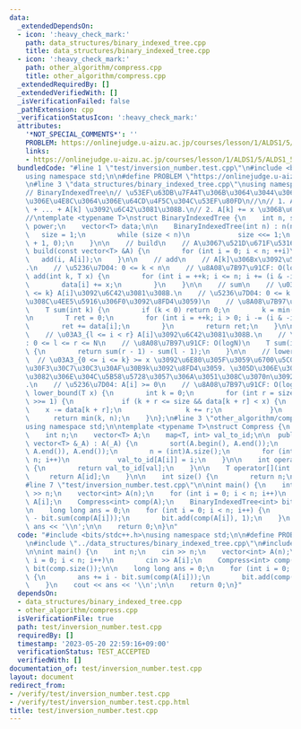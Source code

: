 ```yaml
---
data:
  _extendedDependsOn:
  - icon: ':heavy_check_mark:'
    path: data_structures/binary_indexed_tree.cpp
    title: data_structures/binary_indexed_tree.cpp
  - icon: ':heavy_check_mark:'
    path: other_algorithm/compress.cpp
    title: other_algorithm/compress.cpp
  _extendedRequiredBy: []
  _extendedVerifiedWith: []
  _isVerificationFailed: false
  _pathExtension: cpp
  _verificationStatusIcon: ':heavy_check_mark:'
  attributes:
    '*NOT_SPECIAL_COMMENTS*': ''
    PROBLEM: https://onlinejudge.u-aizu.ac.jp/courses/lesson/1/ALDS1/5/ALDS1_5_D
    links:
    - https://onlinejudge.u-aizu.ac.jp/courses/lesson/1/ALDS1/5/ALDS1_5_D
  bundledCode: "#line 1 \"test/inversion_number.test.cpp\"\n#include <bits/stdc++.h>\n\
    using namespace std;\n\n#define PROBLEM \"https://onlinejudge.u-aizu.ac.jp/courses/lesson/1/ALDS1/5/ALDS1_5_D\"\
    \n#line 3 \"data_structures/binary_indexed_tree.cpp\"\nusing namespace std;\n\n\
    // BinaryIndexedTree\n// \u53EF\u63DB\u7FA4T\u306B\u3064\u3044\u3066\u4EE5\u4E0B\
    \u306E\u4E8C\u3064\u306E\u64CD\u4F5C\u304C\u53EF\u80FD\n//\n// 1. A[0] + A[1]\
    \ + ... + A[k] \u3092\u6C42\u3081\u308B.\n// 2. A[k] += x \u3068\u66F4\u65B0.\n\
    //\ntemplate <typename T>\nstruct BinaryIndexedTree {\n    int n, size;\n    int\
    \ power;\n    vector<T> data;\n\n    BinaryIndexedTree(int n) : n(n) {\n     \
    \   size = 1;\n        while (size < n)\n            size <<= 1;\n        data.assign(size\
    \ + 1, 0);\n    }\n\n    // build\n    // A\u3067\u521D\u671F\u5316\n    void\
    \ build(const vector<T> &A) {\n        for (int i = 0; i < n; ++i)\n         \
    \   add(i, A[i]);\n    }\n\n    // add\n    // A[k]\u306Bx\u3092\u52A0\u3048\u308B\
    .\n    // \u5236\u7D04: 0 <= k < n\n    // \u8A08\u7B97\u91CF: O(logn)\n    void\
    \ add(int k, T x) {\n        for (int i = ++k; i <= n; i += (i & -i)) {\n    \
    \        data[i] += x;\n        }\n    }\n\n    // sum\n    // \u03A3_{0 <= i\
    \ <= k} A[i]\u3092\u6C42\u3081\u308B.\n    // \u5236\u7D04: 0 <= k < n (\u305D\
    \u308C\u4EE5\u5916\u306F0\u3092\u8FD4\u3059)\n    // \u8A08\u7B97\u91CF: O(logn)\n\
    \    T sum(int k) {\n        if (k < 0) return 0;\n        k = min(k, n - 1);\n\
    \n        T ret = 0;\n        for (int i = ++k; i > 0; i -= (i & -i)) {\n    \
    \        ret += data[i];\n        }\n        return ret;\n    }\n\n    // sum\n\
    \    // \u03A3_{l <= i < r} A[i]\u3092\u6C42\u3081\u308B.\n    // \u5236\u7D04\
    : 0 <= l <= r <= N\n    // \u8A08\u7B97\u91CF: O(logN)\n    T sum(int l, int r)\
    \ {\n        return sum(r - 1) - sum(l - 1);\n    }\n\n    // lower_bound\n  \
    \  // \u03A3_{0 <= i <= k} >= x \u3092\u6E80\u305F\u3059\u6700\u5C0F\u306E\u30A4\
    \u30F3\u30C7\u30C3\u30AF\u30B9k\u3092\u8FD4\u3059. \u305D\u306E\u3088\u3046\u306A\
    \u3082\u306E\u304C\u5B58\u5728\u3057\u306A\u3051\u308C\u3070n\u3092\u8FD4\u3059\
    .\n    // \u5236\u7D04: A[i] >= 0\n    // \u8A08\u7B97\u91CF: O(logN)\n    int\
    \ lower_bound(T x) {\n        int k = 0;\n        for (int r = size; r > 0; r\
    \ >>= 1) {\n            if (k + r <= size && data[k + r] < x) {\n            \
    \    x -= data[k + r];\n                k += r;\n            }\n        }\n  \
    \      return min(k, n);\n    }\n};\n#line 3 \"other_algorithm/compress.cpp\"\n\
    using namespace std;\n\ntemplate <typename T>\nstruct Compress {\n  private:\n\
    \    int n;\n    vector<T> A;\n    map<T, int> val_to_id;\n\n  public:\n    Compress(const\
    \ vector<T> &_A) : A(_A) {\n        sort(A.begin(), A.end());\n        A.erase(unique(A.begin(),\
    \ A.end()), A.end());\n        n = (int)A.size();\n        for (int i = 0; i <\
    \ n; i++)\n            val_to_id[A[i]] = i;\n    }\n\n    int operator()(T val)\
    \ {\n        return val_to_id[val];\n    }\n\n    T operator[](int id) {\n   \
    \     return A[id];\n    }\n\n    int size() {\n        return n;\n    }\n};\n\
    #line 7 \"test/inversion_number.test.cpp\"\n\nint main() {\n    int n;\n    cin\
    \ >> n;\n    vector<int> A(n);\n    for (int i = 0; i < n; i++)\n        cin >>\
    \ A[i];\n    Compress<int> comp(A);\n    BinaryIndexedTree<int> bit(comp.size());\n\
    \n    long long ans = 0;\n    for (int i = 0; i < n; i++) {\n        ans += i\
    \ - bit.sum(comp(A[i]));\n        bit.add(comp(A[i]), 1);\n    }\n    cout <<\
    \ ans << '\\n';\n\n    return 0;\n}\n"
  code: "#include <bits/stdc++.h>\nusing namespace std;\n\n#define PROBLEM \"https://onlinejudge.u-aizu.ac.jp/courses/lesson/1/ALDS1/5/ALDS1_5_D\"\
    \n#include \"../data_structures/binary_indexed_tree.cpp\"\n#include \"../other_algorithm/compress.cpp\"\
    \n\nint main() {\n    int n;\n    cin >> n;\n    vector<int> A(n);\n    for (int\
    \ i = 0; i < n; i++)\n        cin >> A[i];\n    Compress<int> comp(A);\n    BinaryIndexedTree<int>\
    \ bit(comp.size());\n\n    long long ans = 0;\n    for (int i = 0; i < n; i++)\
    \ {\n        ans += i - bit.sum(comp(A[i]));\n        bit.add(comp(A[i]), 1);\n\
    \    }\n    cout << ans << '\\n';\n\n    return 0;\n}"
  dependsOn:
  - data_structures/binary_indexed_tree.cpp
  - other_algorithm/compress.cpp
  isVerificationFile: true
  path: test/inversion_number.test.cpp
  requiredBy: []
  timestamp: '2023-05-20 22:59:16+09:00'
  verificationStatus: TEST_ACCEPTED
  verifiedWith: []
documentation_of: test/inversion_number.test.cpp
layout: document
redirect_from:
- /verify/test/inversion_number.test.cpp
- /verify/test/inversion_number.test.cpp.html
title: test/inversion_number.test.cpp
---
```

